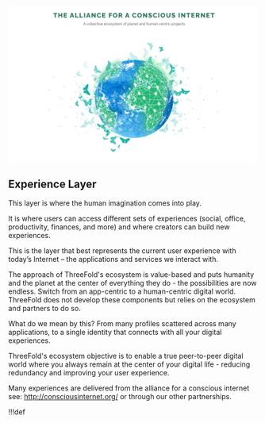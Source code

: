 ![](img/aci.png)

## Experience Layer

This layer is where the human imagination comes into play. 

It is where users can access different sets of experiences (social, office, productivity, finances, and more) and where creators can build new experiences. 

This is the layer that best represents the current user experience with today’s Internet – the applications and services we interact with. 

The approach of ThreeFold's ecosystem is value-based and puts humanity and the planet at the center of everything they do - the possibilities are now endless. Switch from an app-centric to a human-centric digital world. ThreeFold does not develop these components but relies on the ecosystem and partners to do so.

What do we mean by this? From many profiles scattered across many applications, to a single identity that connects with all your digital experiences. 

ThreeFold's ecosystem objective is to enable a true peer-to-peer digital world where you always remain at the center of your digital life - reducing redundancy and improving your user experience.

<!-- experience section does not exist anymore on the threefold.io site.
Learn more about the Experience Layer on the [ThreeFold website](https://threefold.io/experience.html).
-->
Many experiences are delivered from the alliance for a conscious internet see: http://consciousinternet.org/ or through our other partnerships.


!!!def